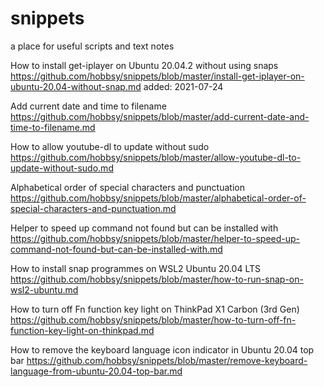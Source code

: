 # snippets
a place for useful scripts and text notes


How to install get-iplayer on Ubuntu 20.04.2 without using snaps
https://github.com/hobbsy/snippets/blob/master/install-get-iplayer-on-ubuntu-20.04-without-snap.md
added: 2021-07-24

Add current date and time to filename
https://github.com/hobbsy/snippets/blob/master/add-current-date-and-time-to-filename.md

How to allow youtube-dl to update without sudo
https://github.com/hobbsy/snippets/blob/master/allow-youtube-dl-to-update-without-sudo.md

Alphabetical order of special characters and punctuation
https://github.com/hobbsy/snippets/blob/master/alphabetical-order-of-special-characters-and-punctuation.md

Helper to speed up command not found but can be installed with
https://github.com/hobbsy/snippets/blob/master/helper-to-speed-up-command-not-found-but-can-be-installed-with.md

How to install snap programmes on WSL2 Ubuntu 20.04 LTS
https://github.com/hobbsy/snippets/blob/master/how-to-run-snap-on-wsl2-ubuntu.md

How to turn off Fn function key light on ThinkPad X1 Carbon (3rd Gen)
https://github.com/hobbsy/snippets/blob/master/how-to-turn-off-fn-function-key-light-on-thinkpad.md

How to remove the keyboard language icon indicator in Ubuntu 20.04 top bar
https://github.com/hobbsy/snippets/blob/master/remove-keyboard-language-from-ubuntu-20.04-top-bar.md

